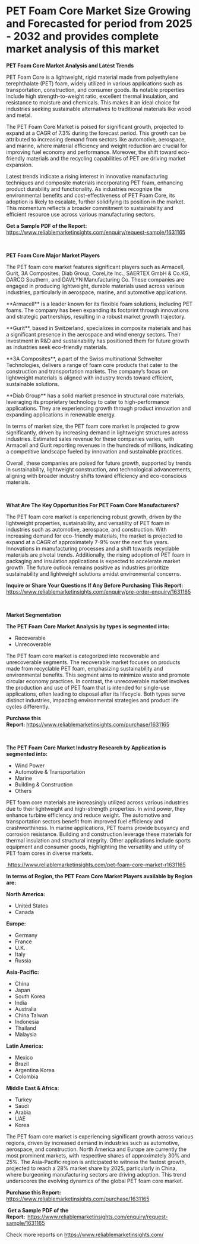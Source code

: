 <p><h1>PET Foam Core Market Size Growing and Forecasted for period from 2025 - 2032 and provides complete market analysis of this market</h1></p><p><strong>PET Foam Core Market Analysis and Latest Trends</strong></p>
<p><p>PET Foam Core is a lightweight, rigid material made from polyethylene terephthalate (PET) foam, widely utilized in various applications such as transportation, construction, and consumer goods. Its notable properties include high strength-to-weight ratio, excellent thermal insulation, and resistance to moisture and chemicals. This makes it an ideal choice for industries seeking sustainable alternatives to traditional materials like wood and metal.</p><p>The PET Foam Core Market is poised for significant growth, projected to expand at a CAGR of 7.3% during the forecast period. This growth can be attributed to increasing demand from sectors like automotive, aerospace, and marine, where material efficiency and weight reduction are crucial for improving fuel economy and performance. Moreover, the shift toward eco-friendly materials and the recycling capabilities of PET are driving market expansion. </p><p>Latest trends indicate a rising interest in innovative manufacturing techniques and composite materials incorporating PET foam, enhancing product durability and functionality. As industries recognize the environmental benefits and cost-effectiveness of PET Foam Core, its adoption is likely to escalate, further solidifying its position in the market. This momentum reflects a broader commitment to sustainability and efficient resource use across various manufacturing sectors.</p></p>
<p><strong>Get a Sample PDF of the Report:&nbsp;</strong> <a href="https://www.reliablemarketinsights.com/enquiry/request-sample/1631165?utm_campaign=3290&utm_medium=2&utm_source=Github&utm_content=ia&utm_term=02042025&utm_id=pet-foam-core">https://www.reliablemarketinsights.com/enquiry/request-sample/1631165</a></p>
<p>&nbsp;</p>
<p><strong>PET Foam Core Major Market Players</strong></p>
<p><p>The PET foam core market features significant players such as Armacell, Gurit, 3A Composites, Diab Group, CoreLite Inc., SAERTEX GmbH & Co.KG, DARCO Southern, and DAVLYN Manufacturing Co. These companies are engaged in producing lightweight, durable materials used across various industries, particularly in aerospace, marine, and automotive applications.</p><p>**Armacell** is a leader known for its flexible foam solutions, including PET foams. The company has been expanding its footprint through innovations and strategic partnerships, resulting in a robust market growth trajectory. </p><p>**Gurit**, based in Switzerland, specializes in composite materials and has a significant presence in the aerospace and wind energy sectors. Their investment in R&D and sustainability has positioned them for future growth as industries seek eco-friendly materials.</p><p>**3A Composites**, a part of the Swiss multinational Schweiter Technologies, delivers a range of foam core products that cater to the construction and transportation markets. The company’s focus on lightweight materials is aligned with industry trends toward efficient, sustainable solutions.</p><p>**Diab Group** has a solid market presence in structural core materials, leveraging its proprietary technology to cater to high-performance applications. They are experiencing growth through product innovation and expanding applications in renewable energy.</p><p>In terms of market size, the PET foam core market is projected to grow significantly, driven by increasing demand in lightweight structures across industries. Estimated sales revenue for these companies varies, with Armacell and Gurit reporting revenues in the hundreds of millions, indicating a competitive landscape fueled by innovation and sustainable practices.</p><p>Overall, these companies are poised for future growth, supported by trends in sustainability, lightweight construction, and technological advancements, aligning with broader industry shifts toward efficiency and eco-conscious materials.</p></p>
<p>&nbsp;</p>
<p><strong>What Are The Key Opportunities For PET Foam Core Manufacturers?</strong></p>
<p><p>The PET foam core market is experiencing robust growth, driven by the lightweight properties, sustainability, and versatility of PET foam in industries such as automotive, aerospace, and construction. With increasing demand for eco-friendly materials, the market is projected to expand at a CAGR of approximately 7-9% over the next five years. Innovations in manufacturing processes and a shift towards recyclable materials are pivotal trends. Additionally, the rising adoption of PET foam in packaging and insulation applications is expected to accelerate market growth. The future outlook remains positive as industries prioritize sustainability and lightweight solutions amidst environmental concerns.</p></p>
<p><strong>Inquire or Share Your Questions If Any Before Purchasing This Report:</strong> <a href="https://www.reliablemarketinsights.com/enquiry/pre-order-enquiry/1631165?utm_campaign=3290&utm_medium=2&utm_source=Github&utm_content=ia&utm_term=02042025&utm_id=pet-foam-core">https://www.reliablemarketinsights.com/enquiry/pre-order-enquiry/1631165</a></p>
<p>&nbsp;</p>
<p><strong>Market Segmentation</strong></p>
<p><strong>The PET Foam Core Market Analysis by types is segmented into:</strong></p>
<p><ul><li>Recoverable</li><li>Unrecoverable</li></ul></p>
<p><p>The PET foam core market is categorized into recoverable and unrecoverable segments. The recoverable market focuses on products made from recyclable PET foam, emphasizing sustainability and environmental benefits. This segment aims to minimize waste and promote circular economy practices. In contrast, the unrecoverable market involves the production and use of PET foam that is intended for single-use applications, often leading to disposal after its lifecycle. Both types serve distinct industries, impacting environmental strategies and product life cycles differently.</p></p>
<p><strong>Purchase this Report:&nbsp;</strong><a href="https://www.reliablemarketinsights.com/purchase/1631165?utm_campaign=3290&utm_medium=2&utm_source=Github&utm_content=ia&utm_term=02042025&utm_id=pet-foam-core">https://www.reliablemarketinsights.com/purchase/1631165</a></p>
<p>&nbsp;</p>
<p><strong>The PET Foam Core Market Industry Research by Application is segmented into:</strong></p>
<p><ul><li>Wind Power</li><li>Automotive & Transportation</li><li>Marine</li><li>Building & Construction</li><li>Others</li></ul></p>
<p><p>PET foam core materials are increasingly utilized across various industries due to their lightweight and high-strength properties. In wind power, they enhance turbine efficiency and reduce weight. The automotive and transportation sectors benefit from improved fuel efficiency and crashworthiness. In marine applications, PET foams provide buoyancy and corrosion resistance. Building and construction leverage these materials for thermal insulation and structural integrity. Other applications include sports equipment and consumer goods, highlighting the versatility and utility of PET foam cores in diverse markets.</p></p>
<p><a href="https://www.reliablemarketinsights.com/pet-foam-core-market-r1631165?utm_campaign=3290&utm_medium=2&utm_source=Github&utm_content=ia&utm_term=02042025&utm_id=pet-foam-core">&nbsp;https://www.reliablemarketinsights.com/pet-foam-core-market-r1631165</a></p>
<p><strong>In terms of Region, the PET Foam Core Market Players available by Region are:</strong></p>
<p>
    <p> <strong> North America: </strong>
        <ul>
            <li>United States</li>
            <li>Canada</li>
        </ul>
        </p> 
    <p> <strong> Europe: </strong>
        <ul>
            <li>Germany</li>
            <li>France</li>
            <li>U.K.</li>
            <li>Italy</li>
            <li>Russia</li>
        </ul>
        </p> 
    <p> <strong> Asia-Pacific: </strong>
        <ul>
            <li>China</li>
            <li>Japan</li>
            <li>South Korea</li>
            <li>India</li>
            <li>Australia</li>
            <li>China Taiwan</li>
            <li>Indonesia</li>
            <li>Thailand</li>
            <li>Malaysia</li>
        </ul>
        </p> 
    <p> <strong> Latin America: </strong>
        <ul>
            <li>Mexico</li>
            <li>Brazil</li>
            <li>Argentina Korea</li>
            <li>Colombia</li>
        </ul>
        </p> 
    <p> <strong> Middle East & Africa: </strong>
        <ul>
            <li>Turkey</li>
            <li>Saudi</li>
            <li>Arabia</li>
            <li>UAE</li>
            <li>Korea</li>
        </ul>
    </p>
    </p>
<p><p>The PET foam core market is experiencing significant growth across various regions, driven by increased demand in industries such as automotive, aerospace, and construction. North America and Europe are currently the most prominent markets, with respective shares of approximately 30% and 25%. The Asia-Pacific region is anticipated to witness the fastest growth, projected to reach a 28% market share by 2025, particularly in China, where burgeoning manufacturing sectors are driving adoption. This trend underscores the evolving dynamics of the global PET foam core market.</p></p>
<p><strong>Purchase this Report: </strong><a href="https://www.reliablemarketinsights.com/purchase/1631165?utm_campaign=3290&utm_medium=2&utm_source=Github&utm_content=ia&utm_term=02042025&utm_id=pet-foam-core">https://www.reliablemarketinsights.com/purchase/1631165</a></p>
<p>&nbsp;<strong>Get a Sample PDF of the Report:&nbsp;&nbsp;</strong><a href="https://www.reliablemarketinsights.com/enquiry/request-sample/1631165?utm_campaign=3290&utm_medium=2&utm_source=Github&utm_content=ia&utm_term=02042025&utm_id=pet-foam-core">https://www.reliablemarketinsights.com/enquiry/request-sample/1631165</a></p>
<p><strong></strong></p>
<p>Check more reports on <a href="https://www.reliablemarketinsights.com/?utm_campaign=3290&utm_medium=2&utm_source=Github&utm_content=ia&utm_term=02042025&utm_id=pet-foam-core">https://www.reliablemarketinsights.com/</a></p>